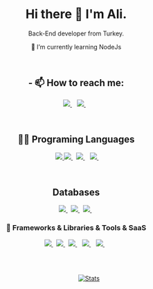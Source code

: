 <h1 align='center'>
  Hi there 👋 I'm Ali.
</h1>

<div align = 'center'>
<p align='center'>
  Back-End developer from Turkey.
</p> 


 🌱 I’m currently learning NodeJs 
 

<br>

<h2> - 📫 How to reach me:   </h2>
<p>
  
  <a href="https://www.linkedin.com/in/ali-altınok-0456b3164/">
    <img src="https://img.shields.io/badge/linkedin-%230077B5.svg?&style=for-the-badge&logo=linkedin&logoColor=white" />
  </a>&nbsp;&nbsp; <a href="https://twitter.com/_eeloth">
    <img src="https://img.shields.io/badge/Twitter-1DA1F2?style=for-the-badge&logo=twitter&logoColor=white" />
  </a>&nbsp;&nbsp;
  
</p>

<br>

<h2> 👩‍💻 Programing Languages</h2>

<p>
  </a>&nbsp;&nbsp;  <a href="#"><img src="https://img.shields.io/badge/JavaScript-323330?style=for-the-badge&logo=javascript&logoColor=F7DF1E" />
  <a href="#"><img src="https://img.shields.io/badge/C%2B%2B-00599C?style=for-the-badge&logo=c%2B%2B&logoColor=white" />
  </a>&nbsp;&nbsp;<a href="#"><img src="https://img.shields.io/badge/Java-ED8B00?style=for-the-badge&logo=java&logoColor=white" />
  </a>&nbsp;&nbsp; <a href="#"><img src="https://img.shields.io/badge/C%23-239120?style=for-the-badge&logo=c-sharp&logoColor=white" />
  </a>&nbsp;&nbsp; 

</p>

<br>



<h2> Databases </h3>

   <a href="#">
   <img src="https://img.shields.io/badge/postgres-%23316192.svg?style=for-the-badge&logo=postgresql&logoColor=white" />
   </a>&nbsp;  

<a href="#">
   <img src="https://img.shields.io/badge/MongoDB-%234ea94b.svg?style=for-the-badge&logo=mongodb&logoColor=white" />
   </a>&nbsp;     

   <a href="#">
   <img src="https://img.shields.io/badge/sqlite-%2307405e.svg?style=for-the-badge&logo=sqlite&logoColor=white" />
   </a>&nbsp;  

<br>

<h3> 🚀 Frameworks & Libraries & Tools & SaaS </h3>

<p>
<a href="#">
    <img src="https://img.shields.io/badge/Node.js-339933?style=for-the-badge&logo=nodedotjs&logoColor=white" />
  </a>&nbsp; 
  
  <a href="#">
   <img src="https://img.shields.io/badge/react-%2320232a.svg?style=for-the-badge&logo=react&logoColor=%2361DAFB" />
   </a>&nbsp;  
   
  <a href="#">
    <img src="https://img.shields.io/badge/Jupyter-F37626.svg?&style=for-the-badge&logo=Jupyter&logoColor=white" />
  </a>&nbsp;&nbsp;
  
  <a href="#">
    <img src="https://img.shields.io/badge/Bootstrap-563D7C?style=for-the-badge&logo=bootstrap&logoColor=white" />
  </a>&nbsp;&nbsp; 
  
  <a href="#">
    <img src="https://img.shields.io/badge/heroku-%23430098.svg?style=for-the-badge&logo=heroku&logoColor=white" />
  </a>&nbsp;&nbsp;
  
  
<br><br>

</p>

&nbsp;&nbsp;&nbsp;&nbsp;&nbsp;&nbsp;&nbsp;&nbsp;&nbsp;&nbsp;&nbsp;&nbsp;&nbsp;&nbsp;&nbsp;[![Stats](https://github-readme-stats.vercel.app/api?username=alialtinok&show_icons=true&theme=radical)](https://github-readme-stats.vercel.app/api?username=alialtinok&show_icons=true&theme=radical)



